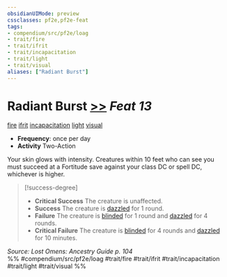 ```yaml
---
obsidianUIMode: preview
cssclasses: pf2e,pf2e-feat
tags:
- compendium/src/pf2e/loag
- trait/fire
- trait/ifrit
- trait/incapacitation
- trait/light
- trait/visual
aliases: ["Radiant Burst"]
---
```

# Radiant Burst  [>>](rules/core-rulebook/chapter-9-playing-the-game.md#Actions "Two-Action") *Feat 13*  
[fire](rules/traits/fire.md "Fire Energy & Element Trait")  [ifrit](rules/traits/ifrit-b2.md "Ifrit Ancestry & Heritage Trait")  [incapacitation](rules/traits/incapacitation.md "Incapacitation Effect Trait")  [light](rules/traits/light.md "Light Effect Trait")  [visual](rules/traits/visual.md "Visual Effect Trait")  

- **Frequency**: once per day
- **Activity** Two-Action

Your skin glows with intensity. Creatures within 10 feet who can see you must succeed at a Fortitude save against your class DC or spell DC, whichever is higher.

> [!success-degree] 
> - **Critical Success** The creature is unaffected.
> - **Success** The creature is [dazzled](rules/conditions.md#Dazzled) for 1 round.
> - **Failure** The creature is [blinded](rules/conditions.md#Blinded) for 1 round and [dazzled](rules/conditions.md#Dazzled) for 4 rounds.
> - **Critical Failure** The creature is [blinded](rules/conditions.md#Blinded) for 4 rounds and [dazzled](rules/conditions.md#Dazzled) for 10 minutes.

*Source: Lost Omens: Ancestry Guide p. 104*  
%% #compendium/src/pf2e/loag #trait/fire #trait/ifrit #trait/incapacitation #trait/light #trait/visual %%